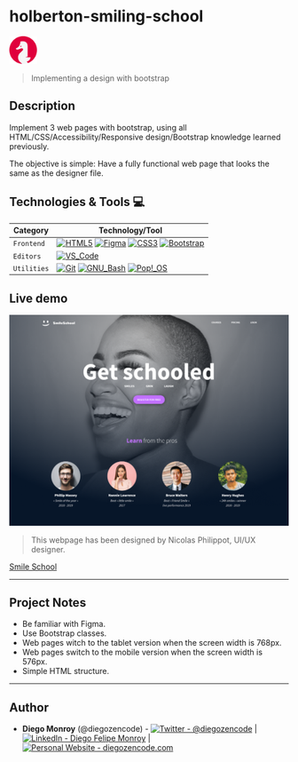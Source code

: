 # holberton-smiling-school

<img src="images/holberton-logo.png" width="50" />

> Implementing a design with bootstrap

## Description

Implement 3 web pages with bootstrap, using all HTML/CSS/Accessibility/Responsive design/Bootstrap knowledge learned previously.

The objective is simple: Have a fully functional web page that looks the same as the designer file.

## Technologies & Tools 💻

| Category    | Technology/Tool                                                                                                                                                                                                                                                                                                                                                                                                                                                                                                                                                                                             |
| ----------- | ----------------------------------------------------------------------------------------------------------------------------------------------------------------------------------------------------------------------------------------------------------------------------------------------------------------------------------------------------------------------------------------------------------------------------------------------------------------------------------------------------------------------------------------------------------------------------------------------------------- |
| `Frontend`  | [![HTML5](https://img.shields.io/badge/-HTML5-E34F26?&style=flat-square&logo=html5&labelColor=282828)](https://developer.mozilla.org/en-US/docs/Web/HTML) [![Figma](https://img.shields.io/badge/-Figma-F24E1E?&style=flat-square&logo=figma&labelColor=282828)](https://www.figma.com/) [![CSS3](https://img.shields.io/badge/-CSS3-1572B6?logo=css3&style=flat-square&logoColor=1572B6&labelColor=282828)](https://developer.mozilla.org/en-US/docs/Web/CSS) [![Bootstrap](https://img.shields.io/badge/-Bootstrap-7952B3?logo=bootstrap&style=flat-square&labelColor=282828)](https://getbootstrap.com/) |
| `Editors`   | [![VS_Code](https://img.shields.io/badge/-VS_Code-007ACC?logo=visual-studio-code&style=flat-square&logoColor=007ACC&labelColor=282828)](https://code.visualstudio.com/)                                                                                                                                                                                                                                                                                                                                                                                                                                     |
| `Utilities` | [![Git](https://img.shields.io/badge/-Git-F05032?logo=git&style=flat-square&labelColor=282828)](https://git-scm.com/) [![GNU_Bash](https://img.shields.io/badge/-GNU_Bash-4EAA25?logo=GNU-Bash&style=flat-square&labelColor=282828)](https://www.gnu.org/software/bash/) [![Pop!_OS](https://img.shields.io/badge/-Pop!_OS-48B9C7?logo=popos&style=flat-square&logoColor=48B9C7&labelColor=282828)](https://pop.system76.com/)                                                                                                                                                                              |

## Live demo

![landing_page](images/smile-school.png)

> This webpage has been designed by Nicolas Philippot, UI/UX designer.

[Smile School](https://diegozencode.github.io/holberton-smiling-school/homepage.html)

---

## Project Notes

- Be familiar with Figma.
- Use Bootstrap classes.
- Web pages witch to the tablet version when the screen width is 768px.
- Web pages switch to the mobile version when the screen width is 576px.
- Simple HTML structure.

---

## Author

- **Diego Monroy** (@diegozencode) - [<img src="https://img.shields.io/badge/-@diegozencode-000000?style=flat&logo=X&logoColor=white" alt="Twitter - @diegozencode" />](https://twitter.com/diegozencode) |
  [<img src="https://img.shields.io/badge/-@diegozencode-0072b1?style=flat&logo=Linkedin&logoColor=white" alt="LinkedIn - Diego Felipe Monroy" />](https://www.linkedin.com/in/diegozencode/) |
  [<img src="https://img.shields.io/badge/-diegozencode.com-4EAA25?style=flat&logo=Paperswithcode&logoColor=white" alt="Personal Website - diegozencode.com"/>](https://portfolio.diegozencode.com/)
